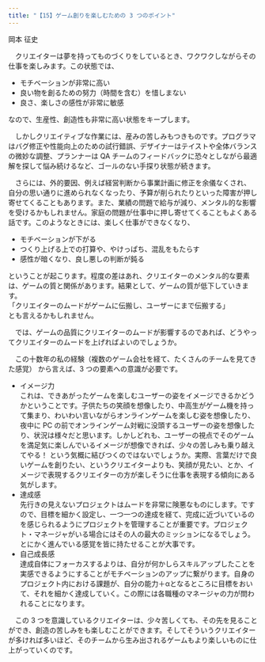 ```yaml
---
title: "【15】ゲーム創りを楽しむための 3 つのポイント"
---
```



岡本 征史


　クリエイターは夢を持ってものづくりをしているとき、ワクワクしながらその仕事を楽しみます。この状態では、

  - モチベーションが非常に高い
  - 良い物を創るための努力（時間を含む）を惜しまない
  - 良さ、楽しさの感性が非常に敏感

なので、生産性、創造性も非常に高い状態をキープします。

　しかしクリエイティブな作業には、産みの苦しみもつきものです。プログラマはバグ修正や性能向上のための試行錯誤、デザイナーはテイストや全体バランスの微妙な調整、プランナーは QA チームのフィードバックに恐々としながら最適解を探して悩み続けるなど、ゴールのない手探り状態が続きます。

　さらには、外的要因、例えば経営判断から事業計画に修正を余儀なくされ、自分の思い通りに進められなくなったり、予算が削られたりといった障害が押し寄せてくることもあります。また、業績の問題で給与が減り、メンタル的な影響を受けるかもしれません。家庭の問題が仕事中に押し寄せてくることもよくある話です。このようなときには、楽しく仕事ができなくなり、

  - モチベーションが下がる
  - つくり上げる上での打算や、やけっぱち、混乱をもたらす
  - 感性が暗くなり、良し悪しの判断が鈍る

ということが起こります。程度の差はあれ、クリエイターのメンタル的な要素は、ゲームの質と関係があります。結果として、ゲームの質が低下していきます。  
「クリエイターのムードがゲームに伝搬し、ユーザーにまで伝搬する」  
とも言えるかもしれません。

　では、ゲームの品質にクリエイターのムードが影響するのであれば、どうやってクリエイターのムードを上げればよいのでしょうか。

　この十数年の私の経験（複数のゲーム会社を経て、たくさんのチームを見てきた感覚） から言えば、3 つの要素への意識が必要です。

  - イメージ力  
    これは、できあがったゲームを楽しむユーザーの姿をイメージできるかどうかということです。子供たちの笑顔を想像したり、中高生がゲーム機を持って集まり、わいわい言いながらオンラインゲームを楽しむ姿を想像したり、夜中に PC の前でオンラインゲーム対戦に没頭するユーザーの姿を想像したり、状況は様々だと思います。しかしどれも、ユーザーの視点でそのゲームを満足気に楽しんでいるイメージが想像できれば、少々の苦しみも乗り越えてやる！ という気概に結びつくのではないでしょうか。実際、言葉だけで良いゲームを創りたい、というクリエイターよりも、笑顔が見たい、とか、イメージで表現するクリエイターの方が楽しそうに仕事を表現する傾向にある気がします。
  - 達成感  
    先行きの見えないプロジェクトはムードを非常に険悪なものにします。ですので、目標を細かく設定し、一つ一つの達成を経て、完成に近づいているのを感じられるようにプロジェクトを管理することが重要です。プロジェクト・マネージャがいる場合にはその人の最大のミッションになるでしょう。とにかく進んでいる感覚を皆に持たせることが大事です。
  - 自己成長感  
    達成自体にフォーカスするよりは、自分が何かしらスキルアップしたことを実感できるようにすることがモチベーションのアップに繋がります。自身のプロジェクト内における課題が、自分の能力＋αとなるところに目標をおいて、それを細かく達成していく。この際には各職種のマネージャの力が問われることになります。

　この 3 つを意識しているクリエイターは、少々苦しくても、その先を見ることができ、創造の苦しみをも楽しむことができます。そしてそういうクリエイターが多ければ多いほど、そのチームから生み出されるゲームもより楽しいものに仕上がっていくのです。

